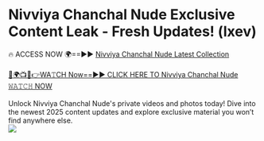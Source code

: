 # Nivviya Chanchal Nude Exclusive Content Leak - Fresh Updates! (lxev)

🔥 ACCESS NOW 🌍==►► <a href="https://tinyurl.com/yc657z5k" rel="nofollow">Nivviya Chanchal Nude Latest Collection</a>
<br><br>
[🔴🌍📺📱👉WA𝚃CH Now==►► CLICK HERE TO Nivviya Chanchal Nude 𝚆𝙰𝚃𝙲𝙷 NOW](https://tinyurl.com/yc657z5k)
<br><br>
Unlock Nivviya Chanchal Nude's private videos and photos today! Dive into the newest 2025 content updates and explore exclusive material you won’t find anywhere else.
<br>
<a href="https://tinyurl.com/yc657z5k" rel="nofollow" data-target="animated-image.originalLink"><img src="https://camo.githubusercontent.com/8a4f000d20f83aca3bf7ec5f350d767afa0574a8a352519fd8cfa583a6f93a33/68747470733a2f2f692e696d6775722e636f6d2f644a486b345a712e676966" data-canonical-src="https://i.imgur.com/dJHk4Zq.gif" style="max-width: 100%; display: inline-block;" data-target="animated-image.originalImage"></a>
<br>
